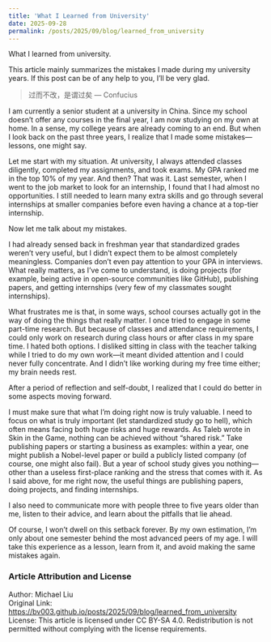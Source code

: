 ```yaml
---
title: 'What I Learned from University'
date: 2025-09-28
permalink: /posts/2025/09/blog/learned_from_university
---
```


What I learned from university.

This article mainly summarizes the mistakes I made during my university years. If this post can be of any help to you, I’ll be very glad.
<!-- excerpt -->

> 过而不改，是谓过矣
> — Confucius

I am currently a senior student at a university in China. Since my school doesn’t offer any courses in the final year, I am now studying on my own at home. In a sense, my college years are already coming to an end. But when I look back on the past three years, I realize that I made some mistakes—lessons, one might say.

Let me start with my situation. At university, I always attended classes diligently, completed my assignments, and took exams. My GPA ranked me in the top 10% of my year. And then? That was it. Last semester, when I went to the job market to look for an internship, I found that I had almost no opportunities. I still needed to learn many extra skills and go through several internships at smaller companies before even having a chance at a top-tier internship.

Now let me talk about my mistakes.

I had already sensed back in freshman year that standardized grades weren’t very useful, but I didn’t expect them to be almost completely meaningless. Companies don’t even pay attention to your GPA in interviews. What really matters, as I’ve come to understand, is doing projects (for example, being active in open-source communities like GitHub), publishing papers, and getting internships (very few of my classmates sought internships).

What frustrates me is that, in some ways, school courses actually got in the way of doing the things that really matter. I once tried to engage in some part-time research. But because of classes and attendance requirements, I could only work on research during class hours or after class in my spare time. I hated both options. I disliked sitting in class with the teacher talking while I tried to do my own work—it meant divided attention and I could never fully concentrate. And I didn’t like working during my free time either; my brain needs rest.

After a period of reflection and self-doubt, I realized that I could do better in some aspects moving forward.

I must make sure that what I’m doing right now is truly valuable. I need to focus on what is truly important (let standardized study go to hell), which often means facing both huge risks and huge rewards. As Taleb wrote in Skin in the Game, nothing can be achieved without “shared risk.” Take publishing papers or starting a business as examples: within a year, one might publish a Nobel-level paper or build a publicly listed company (of course, one might also fail). But a year of school study gives you nothing—other than a useless first-place ranking and the stress that comes with it. As I said above, for me right now, the useful things are publishing papers, doing projects, and finding internships.

I also need to communicate more with people three to five years older than me, listen to their advice, and learn about the pitfalls that lie ahead.

Of course, I won’t dwell on this setback forever. By my own estimation, I’m only about one semester behind the most advanced peers of my age. I will take this experience as a lesson, learn from it, and avoid making the same mistakes again.


### Article Attribution and License
Author: Michael Liu  
Original Link: https://bv003.github.io/posts/2025/09/blog/learned_from_university 
License: This article is licensed under CC BY-SA 4.0. Redistribution is not permitted without complying with the license requirements.  


